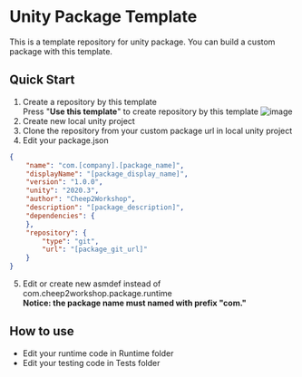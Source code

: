 # Unity Package Template
This is a template repository for unity package. You can build a custom package with this template.


## Quick Start
1. Create a repository by this template</br>
Press "**Use this template**" to create repository by this template
![image](https://user-images.githubusercontent.com/34429337/147848194-e19f5677-cc91-48f8-82d4-9f4d0ee6a4be.png)
2. Create new local unity project
3. Clone the repository from your custom package url in local unity project
4. Edit your package.json
```json
{
	"name": "com.[company].[package_name]",
	"displayName": "[package_display_name]",
	"version": "1.0.0",
	"unity": "2020.3",
	"author": "Cheep2Workshop",
	"description": "[package_description]",
	"dependencies": {
	},
	"repository": {
		"type": "git",
		"url": "[package_git_url]"
	}
}
```
5. Edit or create new asmdef instead of com.cheep2workshop.package.runtime</br>
**Notice: the package name must named with prefix "com."**

## How to use
- Edit your runtime code in Runtime folder
- Edit your testing code in Tests folder
